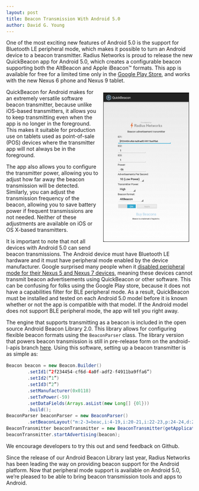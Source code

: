 ```yaml
---
layout: post
title: Beacon Transmission With Android 5.0 
author: David G. Young
---
```


One of the most exciting new features of Android 5.0 is the support for Bluetooth LE peripheral mode, which makes it possible to turn an Android device to a beacon transmitter.  Radius Networks is proud to release the new QuickBeacon app for Android 5.0, which creates a configurable beacon supporting both the AltBeacon and Apple iBeacon&#8482;   formats.  This app is available for free for a limited time only in the [Google Play Store](https://play.google.com/store/apps/details?id=com.radiusnetworks.quickbeacon), and works with the new Nexus 6 phone and Nexus 9 tablet.

<img style="margin:10px; height: 400px; border: thin solid #333;float:right;" src='/img/quickbeacon.png'>


QuickBeacon for Android makes for an extremely versatile software beacon transmitter, because unlike iOS-based transmitters, it allows you to keep transmitting even when the app is no longer in the foreground.  This makes it suitable for production use on tablets used as point-of-sale (POS) devices where the transmitter app will not always be in the foreground.

The app also allows you to configure the transmitter power, allowing you to adjust how far away the beacon transmission will be detected.  Similarly, you can adjust the transmission frequency of the beacon, allowing you to save battery power if frequent transmissions are not needed.  Neither of these adjustments are available on iOS or OS X-based transmitters.

It is important to note that not all devices with Android 5.0 can send beacon transmissions.  The Android device must have Bluetooth LE hardware and it must have peripheral mode enabled by the device manufacturer.   Google surprised many people when it [disabled peripheral mode for their Nexus 5 and Nexus 7 devices](https://code.google.com/p/android-developer-preview/issues/detail?id=1570), meaning these devices cannot transmit beacon advertisements using QuickBeacon or other software.  This can be confusing for folks using the Google Play store, because it does not have a capabilities filter for BLE peripheral mode.  As a result, QuickBeacon must be installed and tested on each Android 5.0 model before it is known whether or not the app is compatible with that model.  If the Android model does not support BLE peripheral mode, the app will tell you right away.

The engine that supports transmitting as a beacon is included in the open source Android Beacon Library 2.0.  This library allows for configuring flexible beacon formats using the `BeaconParser` class.  The library version that powers beacon transmission is still in pre-release form on the android-l-apis branch [here](https://github.com/AltBeacon/android-beacon-library/tree/android-l-apis).  Using this software, setting up a beacon transmitter is as simple as:

```java
Beacon beacon = new Beacon.Builder()
       	.setId1(“2f234454-cf6d-4a0f-adf2-f4911ba9ffa6”)
       	.setId2(“1”)
       	.setId3(“2”)
        .setManufacturer(0x0118)
        .setTxPower(-59)
        .setDataFields(Arrays.asList(new Long[] {0l}))
        .build();
BeaconParser beaconParser = new BeaconParser()
        .setBeaconLayout("m:2-3=beac,i:4-19,i:20-21,i:22-23,p:24-24,d:25-25");
BeaconTransmitter beaconTransmitter = new BeaconTransmitter(getApplicationContext(), beaconParser);	
beaconTransmitter.startAdvertising(beacon);

```

We encourage developers to try this out and send feedback on Github.

Since the release of our Android Beacon Library last year, Radius Networks has been leading the way on providing beacon support for the Android platform.  Now that peripheral mode support is available on Android 5.0, we’re pleased to be able to bring beacon transmission tools and apps to Android.

